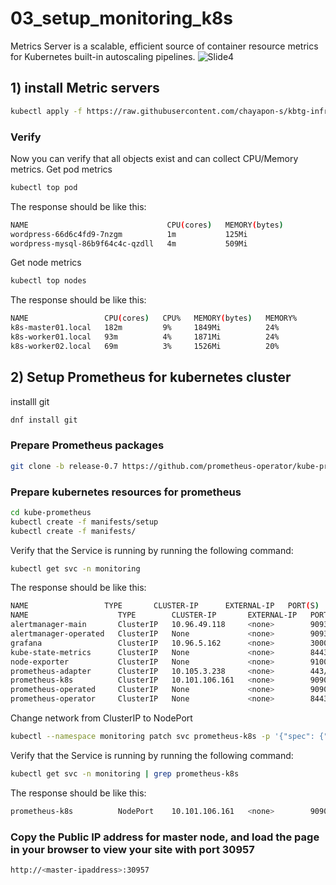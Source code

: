 # 03_setup_monitoring_k8s
Metrics Server is a scalable, efficient source of container resource metrics for Kubernetes built-in autoscaling pipelines.
![Slide4](https://github.com/chayapon-s/kbtg-infra-kampus-bootcamp2024/assets/49383429/9c0b5b49-3de9-407d-a349-3f0a233372fe)


## 1) install Metric servers
```sh
kubectl apply -f https://raw.githubusercontent.com/chayapon-s/kbtg-infra-kampus-bootcamp2024/main/instruction_day1/yaml/metric-server-k8s.yml
```

### Verify
Now you can verify that all objects exist and can collect CPU/Memory metrics.
Get pod metrics
```sh
kubectl top pod
```

The response should be like this:
```sh
NAME                               CPU(cores)   MEMORY(bytes)
wordpress-66d6c4fd9-7nzgm          1m           125Mi
wordpress-mysql-86b9f64c4c-qzdll   4m           509Mi
```
Get node metrics
```sh
kubectl top nodes
```

The response should be like this:
```sh
NAME                 CPU(cores)   CPU%   MEMORY(bytes)   MEMORY%
k8s-master01.local   182m         9%     1849Mi          24%
k8s-worker01.local   93m          4%     1871Mi          24%
k8s-worker02.local   69m          3%     1526Mi          20%
```

## 2) Setup Prometheus for kubernetes cluster
installl git
```sh
dnf install git
```

### Prepare Prometheus packages
```sh
git clone -b release-0.7 https://github.com/prometheus-operator/kube-prometheus.git
```

### Prepare kubernetes resources for prometheus
```sh
cd kube-prometheus
kubectl create -f manifests/setup
kubectl create -f manifests/
```
Verify that the Service is running by running the following command:
```sh
kubectl get svc -n monitoring
```
The response should be like this:
```sh
NAME                 TYPE       CLUSTER-IP      EXTERNAL-IP   PORT(S)          AGE
NAME                    TYPE        CLUSTER-IP       EXTERNAL-IP   PORT(S)                      AGE
alertmanager-main       ClusterIP   10.96.49.118     <none>        9093/TCP                     22s
alertmanager-operated   ClusterIP   None             <none>        9093/TCP,9094/TCP,9094/UDP   23s
grafana                 ClusterIP   10.96.5.162      <none>        3000/TCP                     19s
kube-state-metrics      ClusterIP   None             <none>        8443/TCP,9443/TCP            18s
node-exporter           ClusterIP   None             <none>        9100/TCP                     17s
prometheus-adapter      ClusterIP   10.105.3.238     <none>        443/TCP                      17s
prometheus-k8s          ClusterIP   10.101.106.161   <none>        9090/TCP                     15s
prometheus-operated     ClusterIP   None             <none>        9090/TCP                     16s
prometheus-operator     ClusterIP   None             <none>        8443/TCP                     28s
```
Change network from ClusterIP to NodePort
```sh
kubectl --namespace monitoring patch svc prometheus-k8s -p '{"spec": {"type": "NodePort"}}'
```
Verify that the Service is running by running the following command:
```sh
kubectl get svc -n monitoring | grep prometheus-k8s
```
The response should be like this:
```sh
prometheus-k8s          NodePort    10.101.106.161   <none>        9090:30957/TCP               6m3s
```

### Copy the Public IP address for master node, and load the page in your browser to view your site with port 30957
```sh
http://<master-ipaddress>:30957
```
